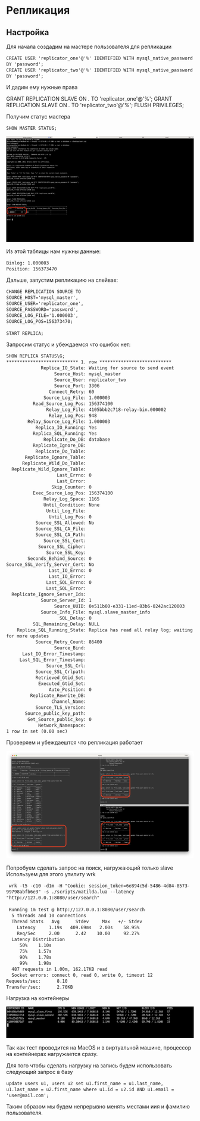 # Репликация

## Настройка

Для начала создадим на мастере пользователя для репликации
```
CREATE USER 'replicator_one'@'%' IDENTIFIED WITH mysql_native_password BY 'password';
CREATE USER 'replicator_two'@'%' IDENTIFIED WITH mysql_native_password BY 'password';
```

И дадим ему нужные права

GRANT REPLICATION SLAVE ON *.* TO 'replicator_one'@'%';
GRANT REPLICATION SLAVE ON *.* TO 'replicator_two'@'%';
FLUSH PRIVILEGES;

Получим статус мастера
```
SHOW MASTER STATUS;
```
![image](./img/master_status.png)

Из этой таблицы нам нужны данные:
```
Binlog: 1.000003
Position: 156373470
```

Дальше, запустим репликацию на слейвах:
```
CHANGE REPLICATION SOURCE TO
SOURCE_HOST='mysql_master',
SOURCE_USER='replicator_one',
SOURCE_PASSWORD='password',
SOURCE_LOG_FILE='1.000003',
SOURCE_LOG_POS=156373470;

START REPLICA;
```
  
Запросим статус и убеждаемся что ошибок нет:

```
SHOW REPLICA STATUS\G;
*************************** 1. row ***************************
             Replica_IO_State: Waiting for source to send event
                  Source_Host: mysql_master
                  Source_User: replicator_two
                  Source_Port: 3306
                Connect_Retry: 60
              Source_Log_File: 1.000003
          Read_Source_Log_Pos: 156374100
               Relay_Log_File: 4105bbb2c718-relay-bin.000002
                Relay_Log_Pos: 948
        Relay_Source_Log_File: 1.000003
           Replica_IO_Running: Yes
          Replica_SQL_Running: Yes
              Replicate_Do_DB: database
          Replicate_Ignore_DB:
           Replicate_Do_Table:
       Replicate_Ignore_Table:
      Replicate_Wild_Do_Table:
  Replicate_Wild_Ignore_Table:
                   Last_Errno: 0
                   Last_Error:
                 Skip_Counter: 0
          Exec_Source_Log_Pos: 156374100
              Relay_Log_Space: 1165
              Until_Condition: None
               Until_Log_File:
                Until_Log_Pos: 0
           Source_SSL_Allowed: No
           Source_SSL_CA_File:
           Source_SSL_CA_Path:
              Source_SSL_Cert:
            Source_SSL_Cipher:
               Source_SSL_Key:
        Seconds_Behind_Source: 0
Source_SSL_Verify_Server_Cert: No
                Last_IO_Errno: 0
                Last_IO_Error:
               Last_SQL_Errno: 0
               Last_SQL_Error:
  Replicate_Ignore_Server_Ids:
             Source_Server_Id: 1
                  Source_UUID: 0e511b00-e331-11ed-83b6-0242ac120003
             Source_Info_File: mysql.slave_master_info
                    SQL_Delay: 0
          SQL_Remaining_Delay: NULL
    Replica_SQL_Running_State: Replica has read all relay log; waiting for more updates
           Source_Retry_Count: 86400
                  Source_Bind:
      Last_IO_Error_Timestamp:
     Last_SQL_Error_Timestamp:
               Source_SSL_Crl:
           Source_SSL_Crlpath:
           Retrieved_Gtid_Set:
            Executed_Gtid_Set:
                Auto_Position: 0
         Replicate_Rewrite_DB:
                 Channel_Name:
           Source_TLS_Version:
       Source_public_key_path:
        Get_Source_public_key: 0
            Network_Namespace:
1 row in set (0.00 sec)
```

Проверяем и убеждаештся что репликация работает

![image](./img/replication.png)

Попробуем сделать запрос на поиск, нагружающий только slave
Используем для этого утилиту wrk

```
 wrk -t5 -c10 -d1m -H "Cookie: session_token=6e894c5d-5486-4d84-8573-99798abfb6e3" -s ./scripts/matilda.lua --latency "http://127.0.0.1:8080/user/search"

 Running 1m test @ http://127.0.0.1:8080/user/search
  5 threads and 10 connections
  Thread Stats   Avg      Stdev     Max   +/- Stdev
    Latency     1.19s   409.69ms   2.00s    58.95%
    Req/Sec     2.00      2.42    10.00     92.27%
  Latency Distribution
     50%    1.10s
     75%    1.57s
     90%    1.78s
     99%    1.98s
  487 requests in 1.00m, 162.17KB read
  Socket errors: connect 0, read 0, write 0, timeout 12
Requests/sec:      8.10
Transfer/sec:      2.70KB
```

Нагрузка на контейнеры

![image](./img/docker_stats_read.png)

Так как тест проводится на MacOS и в виртуальной машине, процессор на контейнерах нагружается сразу.

Для того чтобы сделать нагрузку на запись будем использовать следующий запрос в базу

```
update users u1, users u2 set u1.first_name = u1.last_name, u1.last_name = u2.first_name where u1.id = u2.id AND u1.email = 'user@mail.com';
```

Таким образом мы будем непрерывно менять местами иия и фамилию пользователя.

